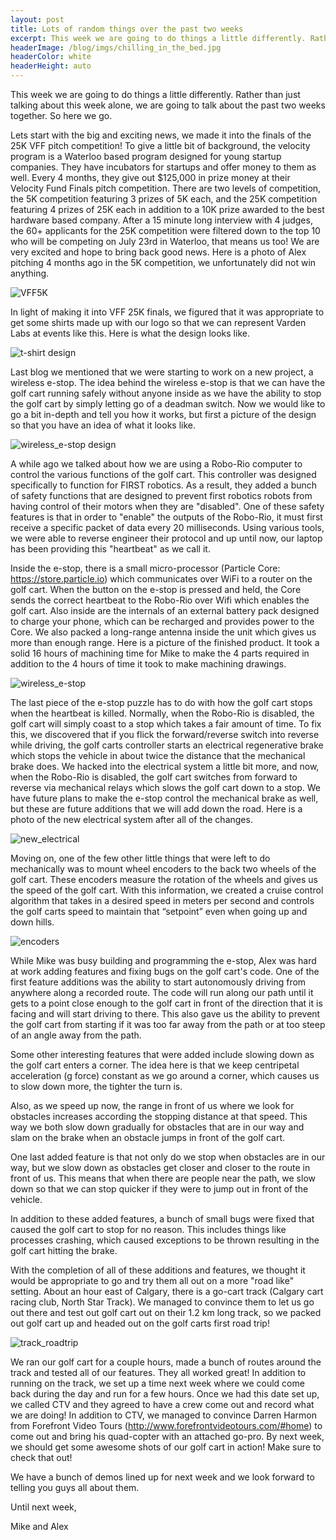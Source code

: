 ```yaml
---
layout: post
title: Lots of random things over the past two weeks
excerpt: This week we are going to do things a little differently. Rather than just talking about this week alone, we are going to talk about the past two weeks together. So here we go.
headerImage: /blog/imgs/chilling_in_the_bed.jpg
headerColor: white
headerHeight: auto
---
```


This week we are going to do things a little differently. Rather than just talking about this week alone, we are going to talk about the past two weeks together. So here we go.

Lets start with the big and exciting news, we made it into the finals of the 25K VFF pitch competition! To give a little bit of background, the velocity program is a Waterloo based program designed for young startup companies. They have incubators for startups and offer money to them as well. Every 4 months, they give out $125,000 in prize money at their Velocity Fund Finals pitch competition. There are two levels of competition, the 5K competition featuring 3 prizes of 5K each, and the 25K competition featuring 4 prizes of 25K each in addition to a 10K prize awarded to the best hardware based company. After a 15 minute long interview with 4 judges, the 60+ applicants for the 25K competition were filtered down to the top 10 who will be competing on July 23rd in Waterloo, that means us too!  We are very excited and hope to bring back good news. Here is a photo of Alex pitching 4 months ago in the 5K competition, we unfortunately did not win anything.

![VFF5K](/blog/imgs/VFF5K.jpg)

In light of making it into VFF 25K finals, we figured that it was appropriate to get some shirts made up with our logo so that we can represent Varden Labs at events like this. Here is what the design looks like.

![t-shirt design](/blog/imgs/t-shirts.jpg)

Last blog we mentioned that we were starting to work on a new project, a wireless e-stop. The idea behind the wireless e-stop is that we can have the golf cart running safely without anyone inside as we have the ability to stop the golf cart by simply letting go of a deadman switch. Now we would like to go a bit in-depth and tell you how it works, but first a picture of the design so that you have an idea of what it looks like.

![wireless_e-stop design](/blog/imgs/wireless_e-stop_design.jpg)

A while ago we talked about how we are using a Robo-Rio computer to control the various functions of the golf cart. This controller was designed specifically to function for FIRST robotics. As a result, they added a bunch of safety functions that are designed to prevent first robotics robots from having control of their motors when they are "disabled". One of these safety features is that in order to "enable" the outputs of the Robo-Rio, it must first receive a specific packet of data every 20 milliseconds. Using various tools, we were able to reverse engineer their protocol and up until now, our laptop has been providing this "heartbeat" as we call it.

Inside the e-stop, there is a small micro-processor (Particle Core: https://store.particle.io) which communicates over WiFi to a router on the golf cart. When the button on the e-stop is pressed and held, the Core sends the correct heartbeat to the Robo-Rio over Wifi which enables the golf cart.  Also inside are the internals of an external battery pack designed to charge your phone, which can be recharged and provides power to the Core. We also packed a long-range antenna inside the unit which gives us more than enough range. Here is a picture of the finished product. It took a solid 16 hours of machining time for Mike to make the 4 parts required in addition to the 4 hours of time it took to make machining drawings.

![wireless_e-stop](/blog/imgs/wireless_e-stop.jpg)

The last piece of the e-stop puzzle has to do with how the golf cart stops when the heartbeat is killed. Normally, when the Robo-Rio is disabled, the golf cart will simply coast to a stop which takes a fair amount of time. To fix this, we discovered that if you flick the forward/reverse switch into reverse while driving, the golf carts controller starts an electrical regenerative brake which stops the vehicle in about twice the distance that the mechanical brake does. We hacked into the electrical system a little bit more, and now, when the Robo-Rio is disabled, the golf cart switches from forward to reverse via mechanical relays which slows the golf cart down to a stop. We have future plans to make the e-stop control the mechanical brake as well, but these are future additions that we will add down the road. Here is a photo of the new electrical system after all of the changes.

![new_electrical](/blog/imgs/new_electrical.jpg)

Moving on, one of the few other little things that were left to do mechanically was to mount wheel encoders to the back two wheels of the golf cart.  These encoders measure the rotation of the wheels and gives us the speed of the golf cart.  With this information, we created a cruise control algorithm that takes in a desired speed in meters per second and controls the golf carts speed to maintain that “setpoint” even when going up and down hills.

![encoders](/blog/imgs/encoders.jpg)

While Mike was busy building and programming the e-stop, Alex was hard at work adding features and fixing bugs on the golf cart's code.  One of the first feature additions was the ability to start autonomously driving from anywhere along a recorded route. The code will run along our path until it gets to a point close enough to the golf cart in front of the direction that it is facing and will start driving to there.  This also gave us the ability to prevent the golf cart from starting if it was too far away from the path or at too steep of an angle away from the path.  

Some other interesting features that were added include slowing down as the golf cart enters a corner. The idea here is that we keep centripetal acceleration (g force) constant as we go around a corner, which causes us to slow down more, the tighter the turn is.  

Also, as we speed up now, the range in front of us where we look for obstacles increases according the stopping distance at that speed. This way we both slow down gradually for obstacles that are in our way and slam on the brake when an obstacle jumps in front of the golf cart. 

One last added feature is that not only do we stop when obstacles are in our way, but we slow down as obstacles get closer and closer to the route in front of us. This means that when there are people near the path, we slow down so that we can stop quicker if they were to jump out in front of the vehicle.

In addition to these added features, a bunch of small bugs were fixed that caused the golf cart to stop for no reason.  This includes things like processes crashing, which caused exceptions to be thrown resulting in the golf cart hitting the brake.

With the completion of all of these additions and features, we thought it would be appropriate to go and try them all out on a more "road like" setting. About an hour east of Calgary, there is a go-cart track (Calgary cart racing club, North Star Track). We managed to convince them to let us go out there and test out golf cart out on their 1.2 km long track, so we packed out golf cart up and headed out on the golf carts first road trip!

![track_roadtrip](/blog/imgs/track_roadtrip.jpg)

We ran our golf cart for a couple hours, made a bunch of routes around the track and tested all of our features.  They all worked great!  In addition to running on the track, we set up a time next week where we could come back during the day and run for a few hours.  Once we had this date set up, we called CTV and they agreed to have a crew come out and record what we are doing!  In addition to CTV, we managed to convince Darren Harmon from Forefront Video Tours (http://www.forefrontvideotours.com/#home) to come out and bring his quad-copter with an attached go-pro. By next week, we should get some awesome shots of our golf cart in action! Make sure to check that out!

We have a bunch of demos lined up for next week and we look forward to telling you guys all about them.

Until next week, 

Mike and Alex






